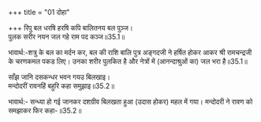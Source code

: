 +++
title = "01 दोहा"

+++
रिपु बल धरषि हरषि कपि बालितनय बल पुञ्ज।  
पुलक सरीर नयन जल गहे राम पद कञ्ज॥35.1॥  

भावार्थ:-शत्रु के बल का मर्दन कर, बल की राशि बालि पुत्र अङ्गदजी ने हर्षित होकर आकर श्री रामचन्द्रजी के चरणकमल पकड लिए। उनका शरीर पुलकित है और नेत्रों में (आनन्दाश्रुओं का) जल भरा है॥35.1॥  

साँझ जानि दसकन्धर भवन गयउ बिलखाइ।  
मन्दोदरीं रावनहिं बहुरि कहा समुझाइ॥35.2॥  

भावार्थ:- सन्ध्या हो गई जानकर दशग्रीव बिलखता हुआ (उदास होकर) महल में गया। मन्दोदरी ने रावण को समझाकर फिर कहा-॥35.2॥  



